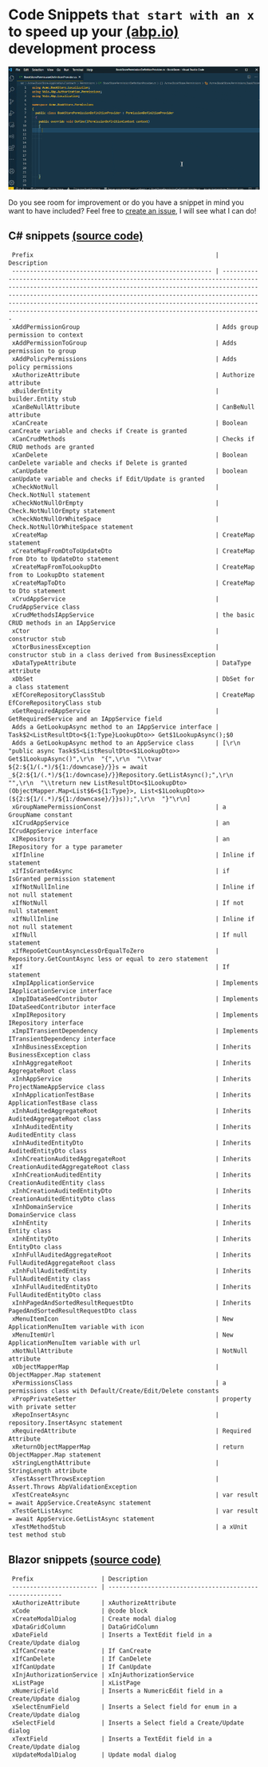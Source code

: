 # Code Snippets `that start with an x` to speed up your [(abp.io)](https://abp.io/) development process

![ABPx in Action!](images/abpx_in_action.gif "ABPx - Code snippets that start with an 'x' - in Action!")

Do you see room for improvement or do you have a snippet in mind you want to have included? Feel free to [create an issue](https://github.com/bartvanhoey/ABPx/issues/new), I will see what I can do!

## C# snippets [(source code)](https://github.com/bartvanhoey/ABPx/blob/master/snippets/csharp.json)

     Prefix                                                   | Description                                                                                                                                                                                                                                                                                                                                                              
     -------------------------------------------------------- | ------------------------------------------------------------------------------------------------------------------------------------------------------------------------------------------------------------------------------------------------------------------------------------------------------------------------------------------------------------------------- 
     xAddPermissionGroup                                      | Adds group permission to context                                                                                                                                                                                                                                                                                                                                         
     xAddPermissionToGroup                                    | Adds permission to group                                                                                                                                                                                                                                                                                                                                                 
     xAddPolicyPermissions                                    | Adds policy permissions                                                                                                                                                                                                                                                                                                                                                  
     xAuthorizeAttribute                                      | Authorize attribute                                                                                                                                                                                                                                                                                                                                                      
     xBuilderEntity                                           | builder.Entity stub                                                                                                                                                                                                                                                                                                                                                      
     xCanBeNullAttribute                                      | CanBeNull attribute                                                                                                                                                                                                                                                                                                                                                      
     xCanCreate                                               | Boolean canCreate variable and checks if Create is granted                                                                                                                                                                                                                                                                                                               
     xCanCrudMethods                                          | Checks if CRUD methods are granted                                                                                                                                                                                                                                                                                                                                       
     xCanDelete                                               | Boolean canDelete variable and checks if Delete is granted                                                                                                                                                                                                                                                                                                               
     xCanUpdate                                               | boolean canUpdate variable and checks if Edit/Update is granted                                                                                                                                                                                                                                                                                                          
     xCheckNotNull                                            | Check.NotNull statement                                                                                                                                                                                                                                                                                                                                                  
     xCheckNotNullOrEmpty                                     | Check.NotNullOrEmpty statement                                                                                                                                                                                                                                                                                                                                           
     xCheckNotNullOrWhiteSpace                                | Check.NotNullOrWhiteSpace statement                                                                                                                                                                                                                                                                                                                                      
     xCreateMap                                               | CreateMap statement                                                                                                                                                                                                                                                                                                                                                      
     xCreateMapFromDtoToUpdateDto                             | CreateMap from Dto to UpdateDto statement                                                                                                                                                                                                                                                                                                                                
     xCreateMapFromToLookupDto                                | CreateMap from to LookupDto statement                                                                                                                                                                                                                                                                                                                                    
     xCreateMapToDto                                          | CreateMap to Dto statement                                                                                                                                                                                                                                                                                                                                               
     xCrudAppService                                          | CrudAppService class                                                                                                                                                                                                                                                                                                                                                     
     xCrudMethodsIAppService                                  | the basic CRUD methods in an IAppService                                                                                                                                                                                                                                                                                                                                 
     xCtor                                                    | constructor stub                                                                                                                                                                                                                                                                                                                                                         
     xCtorBusinessException                                   | constructor stub in a class derived from BusinessException                                                                                                                                                                                                                                                                                                               
     xDataTypeAttribute                                       | DataType attribute                                                                                                                                                                                                                                                                                                                                                       
     xDbSet                                                   | DbSet for a class statement                                                                                                                                                                                                                                                                                                                                              
     xEfCoreRepositoryClassStub                               | CreateMap EfCoreRepositoryClass stub                                                                                                                                                                                                                                                                                                                                     
     xGetRequiredAppService                                   | GetRequiredService and an IAppService field                                                                                                                                                                                                                                                                                                                              
     Adds a GetLookupAsync method to an IAppService interface | Task$2<ListResultDto<${1:Type}LookupDto>> Get$1LookupAsync();$0                                                                                                                                                                                                                                                                                                          
     Adds a GetLookupAsync method to an AppService class      | [\r\n  "public async Task$5<ListResultDto<$1LookupDto>> Get$1LookupAsync()",\r\n  "{",\r\n  "\\tvar ${2:${1/(.*)/${1:/downcase}/}}s = await _${2:${1/(.*)/${1:/downcase}/}}Repository.GetListAsync();",\r\n  "",\r\n  "\\treturn new ListResultDto<$1LookupDto>(ObjectMapper.Map<List$6<${1:Type}>, List<$1LookupDto>>(${2:${1/(.*)/${1:/downcase}/}}s));",\r\n  "}"\r\n]
     xGroupNamePermissionConst                                | a GroupName constant                                                                                                                                                                                                                                                                                                                                                     
     xICrudAppService                                         | an ICrudAppService interface                                                                                                                                                                                                                                                                                                                                             
     xIRepository                                             | an IRepository for a type parameter                                                                                                                                                                                                                                                                                                                                      
     xIfInline                                                | Inline if statement                                                                                                                                                                                                                                                                                                                                                      
     xIfIsGrantedAsync                                        | if IsGranted permission statement                                                                                                                                                                                                                                                                                                                                        
     xIfNotNullInline                                         | Inline if not null statement                                                                                                                                                                                                                                                                                                                                             
     xIfNotNull                                               | If not null statement                                                                                                                                                                                                                                                                                                                                                    
     xIfNullInline                                            | Inline if not null statement                                                                                                                                                                                                                                                                                                                                             
     xIfNull                                                  | If null statement                                                                                                                                                                                                                                                                                                                                                        
     xIfRepoGetCountAsyncLessOrEqualToZero                    | Repository.GetCountAsync less or equal to zero statement                                                                                                                                                                                                                                                                                                                 
     xIf                                                      | If statement                                                                                                                                                                                                                                                                                                                                                             
     xImpIApplicationService                                  | Implements IApplicationService interface                                                                                                                                                                                                                                                                                                                                 
     xImpIDataSeedContributor                                 | Implements IDataSeedContributor interface                                                                                                                                                                                                                                                                                                                                
     xImpIRepository                                          | Implements IRepository interface                                                                                                                                                                                                                                                                                                                                         
     xImpITransientDependency                                 | Implements ITransientDependency interface                                                                                                                                                                                                                                                                                                                                
     xInhBusinessException                                    | Inherits BusinessException class                                                                                                                                                                                                                                                                                                                                         
     xInhAggregateRoot                                        | Inherits AggregateRoot class                                                                                                                                                                                                                                                                                                                                             
     xInhAppService                                           | Inherits ProjectNameAppService class                                                                                                                                                                                                                                                                                                                                     
     xInhApplicationTestBase                                  | Inherits ApplicationTestBase class                                                                                                                                                                                                                                                                                                                                       
     xInhAuditedAggregateRoot                                 | Inherits AuditedAggregateRoot class                                                                                                                                                                                                                                                                                                                                      
     xInhAuditedEntity                                        | Inherits AuditedEntity class                                                                                                                                                                                                                                                                                                                                             
     xInhAuditedEntityDto                                     | Inherits AuditedEntityDto class                                                                                                                                                                                                                                                                                                                                          
     xInhCreationAuditedAggregateRoot                         | Inherits CreationAuditedAggregateRoot class                                                                                                                                                                                                                                                                                                                              
     xInhCreationAuditedEntity                                | Inherits CreationAuditedEntity class                                                                                                                                                                                                                                                                                                                                     
     xInhCreationAuditedEntityDto                             | Inherits CreationAuditedEntityDto class                                                                                                                                                                                                                                                                                                                                  
     xInhDomainService                                        | Inherits DomainService class                                                                                                                                                                                                                                                                                                                                             
     xInhEntity                                               | Inherits Entity class                                                                                                                                                                                                                                                                                                                                                    
     xInhEntityDto                                            | Inherits EntityDto class                                                                                                                                                                                                                                                                                                                                                 
     xInhFullAuditedAggregateRoot                             | Inherits FullAuditedAggregateRoot class                                                                                                                                                                                                                                                                                                                                  
     xInhFullAuditedEntity                                    | Inherits FullAuditedEntity class                                                                                                                                                                                                                                                                                                                                         
     xInhFullAuditedEntityDto                                 | Inherits FullAuditedEntityDto class                                                                                                                                                                                                                                                                                                                                      
     xInhPagedAndSortedResultRequestDto                       | Inherits PagedAndSortedResultRequestDto class                                                                                                                                                                                                                                                                                                                            
     xMenuItemIcon                                            | New ApplicationMenuItem variable with icon                                                                                                                                                                                                                                                                                                                               
     xMenuItemUrl                                             | New ApplicationMenuItem variable with url                                                                                                                                                                                                                                                                                                                                
     xNotNullAttribute                                        | NotNull attribute                                                                                                                                                                                                                                                                                                                                                        
     xObjectMapperMap                                         | ObjectMapper.Map statement                                                                                                                                                                                                                                                                                                                                               
     xPermissionsClass                                        | a permissions class with Default/Create/Edit/Delete constants                                                                                                                                                                                                                                                                                                            
     xPropPrivateSetter                                       | property with private setter                                                                                                                                                                                                                                                                                                                                             
     xRepoInsertAsync                                         | repository.InsertAsync statement                                                                                                                                                                                                                                                                                                                                         
     xRequiredAttribute                                       | Required Attribute                                                                                                                                                                                                                                                                                                                                                       
     xReturnObjectMapperMap                                   | return ObjectMapper.Map statement                                                                                                                                                                                                                                                                                                                                        
     xStringLengthAttribute                                   | StringLength attribute                                                                                                                                                                                                                                                                                                                                                   
     xTestAssertThrowsException                               | Assert.Throws AbpValidationException                                                                                                                                                                                                                                                                                                                                     
     xTestCreateAsync                                         | var result = await AppService.CreateAsync statement                                                                                                                                                                                                                                                                                                                      
     xTestGetListAsync                                        | var result = await AppService.GetListAsync statement                                                                                                                                                                                                                                                                                                                     
     xTestMethodStub                                          | a xUnit test method stub                                                                                                                                                                                                                                                                                                                                                 

## Blazor snippets [(source code)](https://github.com/bartvanhoey/ABPx/blob/master/snippets/razor.json)

     Prefix                   | Description                                              
     ------------------------ | --------------------------------------------------------- 
     xAuthorizeAttribute      | xAuthorizeAttribute                                      
     xCode                    | @code block                                              
     xCreateModalDialog       | Create modal dialog                                      
     xDataGridColumn          | DataGridColumn                                           
     xDateField               | Inserts a TextEdit field in a Create/Update dialog       
     xIfCanCreate             | If CanCreate                                             
     xIfCanDelete             | If CanDelete                                             
     xIfCanUpdate             | If CanUpdate                                             
     xInjAuthorizationService | xInjAuthorizationService                                 
     xListPage                | xListPage                                                
     xNumericField            | Inserts a NumericEdit field in a Create/Update dialog    
     xSelectEnumField         | Inserts a Select field for enum in a Create/Update dialog
     xSelectField             | Inserts a Select field a Create/Update dialog            
     xTextField               | Inserts a TextEdit field in a Create/Update dialog       
     xUpdateModalDialog       | Update modal dialog                                      


